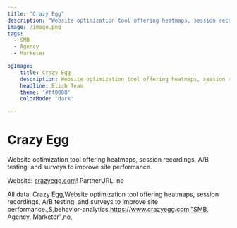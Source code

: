 ```yaml
---
title: "Crazy Egg"
description: "Website optimization tool offering heatmaps, session recordings, A/B testing, and surveys to improve site performance."
image: /image.png
tags: 
  - SMB
  - Agency
  - Marketer

ogImage:
    title: Crazy Egg
    description: Website optimization tool offering heatmaps, session recordings, A/B testing, and surveys to improve site performance.
    headline: Elish Team
    theme: '#ff0000'
    colorMode: 'dark'

---
```


# Crazy Egg

Website optimization tool offering heatmaps, session recordings, A/B testing, and surveys to improve site performance.

Website: [crazyegg.com](https://www.crazyegg.com)!
PartnerURL: no

All data:
Crazy Egg,Website optimization tool offering heatmaps, session recordings, A/B testing, and surveys to improve site performance.,S,behavior-analytics,https://www.crazyegg.com,"SMB, Agency, Marketer",no,